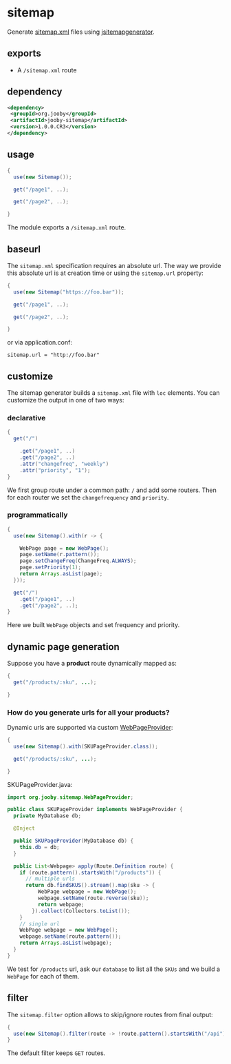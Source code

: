 # sitemap

Generate <a href="https://en.wikipedia.org/wiki/Sitemaps">sitemap.xml</a> files using <a href="https://github.com/jirkapinkas/jsitemapgenerator">jsitemapgenerator</a>.

## exports

* A ```/sitemap.xml``` route

## dependency

```xml
<dependency>
 <groupId>org.jooby</groupId>
 <artifactId>jooby-sitemap</artifactId>
 <version>1.0.0.CR3</version>
</dependency>
```

## usage

```java
{
  use(new Sitemap());

  get("/page1", ..);

  get("/page2", ..);

}
```

The module exports a ```/sitemap.xml``` route.

## baseurl

The ```sitemap.xml``` specification requires an absolute url. The way we provide this absolute url is at creation time or using the ```sitemap.url``` property:

```java
{
  use(new Sitemap("https://foo.bar"));

  get("/page1", ..);

  get("/page2", ..);

}
```

or via application.conf:

```
sitemap.url = "http://foo.bar"
```

## customize

The sitemap generator builds a ```sitemap.xml``` file with ```loc``` elements. You can customize the output in one of two ways:

### declarative

```java
{
  get("/")

    .get("/page1", ..)
    .get("/page2", ..)
    .attr("changefreq", "weekly")
    .attr("priority", "1");
}
```

We first group route under a common path: ```/``` and add some routers. Then for each router we set the ```changefrequency``` and ```priority```.

### programmatically

```java
{
  use(new Sitemap().with(r -> {

    WebPage page = new WebPage();
    page.setName(r.pattern());
    page.setChangeFreq(ChangeFreq.ALWAYS);
    page.setPriority(1);
    return Arrays.asList(page);
  }));

  get("/")
    .get("/page1", ..)
    .get("/page2", ..);
}
```

Here we built ```WebPage``` objects and set frequency and priority.

## dynamic page generation

Suppose you have a **product** route dynamically mapped as:

```java
{
  get("/products/:sku", ...);

}
```

###  How do you generate urls for all your products? 

Dynamic urls are supported via custom [WebPageProvider](/apidocs/org/jooby/sitemap/WebPageProvider.html):

```java
{
  use(new Sitemap().with(SKUPageProvider.class));

  get("/products/:sku", ...);

}
```

SKUPageProvider.java: 

```java
import org.jooby.sitemap.WebPageProvider;

public class SKUPageProvider implements WebPageProvider {
  private MyDatabase db;

  @Inject

  public SKUPageProvider(MyDatabase db) {
    this.db = db;
  }

  public List<Webpage> apply(Route.Definition route) {
    if (route.pattern().startsWith("/products")) {
      // multiple urls
      return db.findSKUS().stream().map(sku -> {
          WebPage webpage = new WebPage();
          webpage.setName(route.reverse(sku));
          return webpage;
        }).collect(Collectors.toList());
    }
    // single url
    WebPage webpage = new WebPage();
    webpage.setName(route.pattern());
    return Arrays.asList(webpage);
  }
}
```

We test for ```/products``` url, ask our ```database``` to list all the ```SKUs``` and we build a ```WebPage``` for each of them.

## filter

The ```sitemap.filter``` option allows to skip/ignore routes from final output:

```java
{
  use(new Sitemap().filter(route -> !route.pattern().startsWith("/api")));
}
```

The default filter keeps ```GET``` routes.
